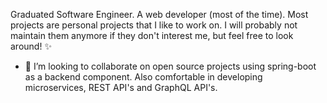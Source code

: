 Graduated Software Engineer.
A web developer (most of the time).
Most projects are personal projects that I like to work on.
I will probably not maintain them anymore if they don't interest me, but feel free to look around! ✨
- 💞️ I’m looking to collaborate on open source projects using spring-boot as a backend component. Also comfortable in developing microservices, REST API's and GraphQL API's.

<!---
akshitk20/akshitk20 is a ✨ special ✨ repository because its `README.md` (this file) appears on your GitHub profile.
You can click the Preview link to take a look at your changes.
--->
